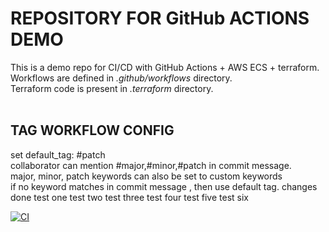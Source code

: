 # REPOSITORY FOR GitHub ACTIONS DEMO</br>
This is a demo repo for CI/CD with GitHub Actions + AWS ECS + terraform. </br>
Workflows are defined in *.github/workflows* directory. </br>
Terraform code is present in *.terraform* directory. </br>
</br>
## TAG WORKFLOW CONFIG </br>
set default_tag: #patch </br>
collaborator can mention #major,#minor,#patch in commit message.</br>
major, minor, patch keywords can also be set to custom keywords </br>
if no keyword matches in commit message , then use default tag.
changes done
test one
test two
test three
test four
test five
test six

[![CI](https://github.com/sheikhasim/demo-app-actions/actions/workflows/ci.yml/badge.svg)](https://github.com/sheikhasim/demo-app-actions/actions/workflows/ci.yml)

